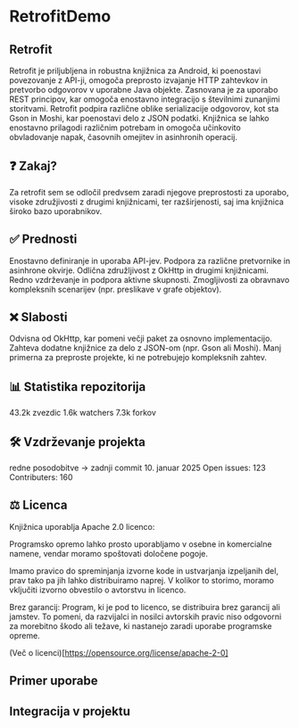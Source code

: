 # RetrofitDemo

## Retrofit

Retrofit je priljubljena in robustna knjižnica za Android, ki poenostavi povezovanje z API-ji, omogoča preprosto izvajanje HTTP zahtevkov in pretvorbo odgovorov v uporabne Java objekte. Zasnovana je za uporabo REST principov, kar omogoča enostavno integracijo s številnimi zunanjimi storitvami. Retrofit podpira različne oblike serializacije odgovorov, kot sta Gson in Moshi, kar poenostavi delo z JSON podatki. Knjižnica se lahko enostavno prilagodi različnim potrebam in omogoča učinkovito obvladovanje napak, časovnih omejitev in asinhronih operacij.

## ❓ Zakaj?
Za retrofit sem se odločil predvsem zaradi njegove preprostosti za uporabo, visoke združjivosti z drugimi knjižnicami, ter razširjenosti, saj ima knjižnica široko bazo uporabnikov.


## ✅ Prednosti

Enostavno definiranje in uporaba API-jev.
Podpora za različne pretvornike in asinhrone okvirje.
Odlična združljivost z OkHttp in drugimi knjižnicami.
Redno vzdrževanje in podpora aktivne skupnosti.
Zmogljivosti za obravnavo kompleksnih scenarijev (npr. preslikave v grafe objektov).

## ❌ Slabosti

Odvisna od OkHttp, kar pomeni večji paket za osnovno implementacijo.
Zahteva dodatne knjižnice za delo z JSON-om (npr. Gson ali Moshi).
Manj primerna za preproste projekte, ki ne potrebujejo kompleksnih zahtev.

## 📊 Statistika repozitorija
43.2k zvezdic
1.6k watchers
7.3k forkov

## 🛠️ Vzdrževanje projekta
redne posodobitve -> zadnji commit 10. januar 2025
Open issues: 123
Contributers: 160

## ⚖️ Licenca
Knjižnica uporablja Apache 2.0 licenco:

Programsko opremo lahko prosto uporabljamo v osebne in komercialne namene, vendar moramo spoštovati določene pogoje.

Imamo pravico do spreminjanja izvorne kode in ustvarjanja izpeljanih del, prav tako pa jih lahko distribuiramo naprej. V kolikor to storimo, moramo vključiti izvorno obvestilo o avtorstvu in licenco.

Brez garancij: Program, ki je pod to licenco, se distribuira brez garancij ali jamstev. To pomeni, da razvijalci in nosilci avtorskih pravic niso odgovorni za morebitno škodo ali težave, ki nastanejo zaradi uporabe programske opreme.

(Več o licenci)[https://opensource.org/license/apache-2-0]

## Primer uporabe

## Integracija v projektu






